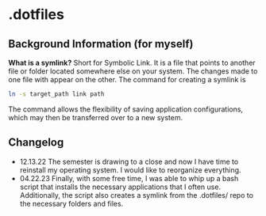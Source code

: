 # .dotfiles
## Background Information (for myself)
**What is a symlink?** Short for Symbolic Link. It is a file that points to another file or folder located somewhere else on your system. The changes made to one file with appear on the other. The command for creating a symlink is

```bash
ln -s target_path link path
```

The command allows the flexibility of saving application configurations, which may then be transferred over to a new system.

## Changelog
- 12.13.22 The semester is drawing to a close and now I have time to reinstall my operating system. I would like to reorganize everything.
- 04.22.23 Finally, with some free time, I was able to whip up a bash script that installs the necessary applications that I often use. Additionally, the script also creates a symlink from the .dotfiles/ repo to the necessary folders and files.
